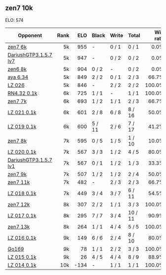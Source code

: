 ## zen7 10k ##

ELO: 574

Opponent | Rank | ELO | Black | Write | Total | Win rate
---------|-----:|----:|-------|-------|-------|-------:
[zen7 6k](zen7%206k.md) | 5k | 955 | - | 0 / 1 | 0 / 1 | 0.0%
[DariushGTP3.1.5.7 lv7](DariushGTP3.1.5.7%20lv7.md) | 5k | 947 | - | 0 / 2 | 0 / 2 | 0.0%
[zen6 8k](zen6%208k.md) | 5k | 904 | 0 / 2 | - | 0 / 2 | 0.0%
[aya 6.34](aya%206.34.md) | 5k | 849 | 2 / 2 | 0 / 1 | 2 / 3 | 66.7%
[LZ 026](LZ%20026.md) | 5k | 846 | - | 2 / 2 | 2 / 2 | 100.0%
[RN4.32 0.1k](RN4.32%200.1k.md) | 6k | 725 | 1 / 1 | - | 1 / 1 | 100.0%
[zen7 7k](zen7%207k.md) | 6k | 693 | 1 / 2 | 1 / 1 | 2 / 3 | 66.7%
[LZ 021 0.1k](LZ%20021%200.1k.md) | 6k | 601 | 2 / 8 | 6 / 8 | 8 / 16 | 50.0%
[LZ 019 0.1k](LZ%20019%200.1k.md) | 6k | 600 | 5 / 11 | 2 / 6 | 7 / 17 | 41.2%
[zen7 8k](zen7%208k.md) | 7k | 595 | 0 / 5 | 1 / 5 | 1 / 10 | 10.0%
[LZ 020 0.1k](LZ%20020%200.1k.md) | 7k | 567 | 3 / 3 | 1 / 2 | 4 / 5 | 80.0%
[DariushGTP3.1.5.7 lv1](DariushGTP3.1.5.7%20lv1.md) | 7k | 567 | 0 / 1 | 1 / 2 | 1 / 3 | 33.3%
[zen7 9k](zen7%209k.md) | 7k | 507 | 1 / 2 | 1 / 2 | 2 / 4 | 50.0%
[zen7 11k](zen7%2011k.md) | 7k | 482 | - | 2 / 3 | 2 / 3 | 66.7%
[LZ 018 0.1k](LZ%20018%200.1k.md) | 7k | 449 | 3 / 4 | 3 / 7 | 6 / 11 | 54.5%
[zen7 12k](zen7%2012k.md) | 8k | 307 | 2 / 2 | 1 / 1 | 3 / 3 | 100.0%
[LZ 017 0.1k](LZ%20017%200.1k.md) | 8k | 295 | 7 / 7 | 3 / 4 | 10 / 11 | 90.9%
[zen7 13k](zen7%2013k.md) | 8k | 264 | 1 / 1 | 4 / 4 | 5 / 5 | 100.0%
[LZ 016 0.1k](LZ%20016%200.1k.md) | 9k | 149 | 6 / 6 | 2 / 4 | 8 / 10 | 80.0%
[Go169](Go169.md) | 9k | 78 | 1 / 1 | 2 / 2 | 3 / 3 | 100.0%
[LZ 015 0.1k](LZ%20015%200.1k.md) | 9k | 26 | 4 / 5 | 4 / 4 | 8 / 9 | 88.9%
[LZ 014 0.1k](LZ%20014%200.1k.md) | 10k | -134 | - | 1 / 1 | 1 / 1 | 100.0%
